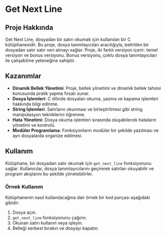 # Get Next Line

## Proje Hakkında

Get Next Line, dosyadan bir satırı okumak için kullanılan bir C kütüphanesidir. Bu proje, dosya tanımlayıcıları aracılığıyla, belirtilen bir dosyadan satır satır veri almayı sağlar. Proje, iki farklı versiyon içerir: temel versiyon ve bonus versiyonu. Bonus versiyonu, çoklu dosya tanımlayıcıları ile çalışabilme yeteneğine sahiptir.

## Kazanımlar

- **Dinamik Bellek Yönetimi**: Proje, bellek yönetimi ve dinamik bellek tahsisi konusunda pratik yapma fırsatı sunar.
- **Dosya İşlemleri**: C dilinde dosyaları okuma, yazma ve kapama işlemleri hakkında bilgi edinme.
- **String İşlemleri**: Satırların okunması ve birleştirilmesi gibi string manipülasyon tekniklerini öğrenme.
- **Hata Yönetimi**: Dosya okuma işlemleri sırasında oluşabilecek hataların yönetimi ve kontrolü.
- **Modüler Programlama**: Fonksiyonların modüler bir şekilde yazılması ve ayrı dosyalarda organize edilmesi.

## Kullanım

Kütüphane, bir dosyadan satır okumak için `get_next_line` fonksiyonunu sağlar. Kullanıcılar, dosya tanımlayıcılarını geçirerek satırları okuyabilir ve program akışlarını bu şekilde yönetebilirler.

### Örnek Kullanım

Kütüphanenin nasıl kullanılacağına dair örnek bir kod parçası aşağıdaki gibidir:

1. Dosya açın.
2. `get_next_line` fonksiyonunu çağırın.
3. Okunan satırı kullanın veya işleyin.
4. Belleği serbest bırakın ve dosyayı kapatın.
